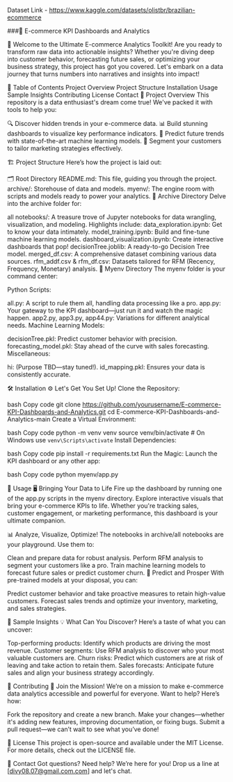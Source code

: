 Dataset Link - https://www.kaggle.com/datasets/olistbr/brazilian-ecommerce

###🛒 E-commerce KPI Dashboards and Analytics

🚀 Welcome to the Ultimate E-commerce Analytics Toolkit!
Are you ready to transform raw data into actionable insights? Whether you're diving deep into customer behavior, forecasting future sales, or optimizing your business strategy, this project has got you covered. Let's embark on a data journey that turns numbers into narratives and insights into impact!


🧭 Table of Contents
Project Overview
Project Structure
Installation
Usage
Sample Insights
Contributing
License
Contact
🌟 Project Overview
This repository is a data enthusiast's dream come true! We've packed it with tools to help you:

🔍 Discover hidden trends in your e-commerce data.
📊 Build stunning dashboards to visualize key performance indicators.
🔮 Predict future trends with state-of-the-art machine learning models.
🎯 Segment your customers to tailor marketing strategies effectively.

🏗️ Project Structure
Here’s how the project is laid out:

🗂 Root Directory
README.md: This file, guiding you through the project.
archive/: Storehouse of data and models.
myenv/: The engine room with scripts and models ready to power your analytics.
📁 Archive Directory
Delve into the archive folder for:

all notebooks/: A treasure trove of Jupyter notebooks for data wrangling, visualization, and modeling. Highlights include:
data_exploration.ipynb: Get to know your data intimately.
model_training.ipynb: Build and fine-tune machine learning models.
dashboard_visualization.ipynb: Create interactive dashboards that pop!
decisionTree.joblib: A ready-to-go Decision Tree model.
merged_df.csv: A comprehensive dataset combining various data sources.
rfm_addf.csv & rfm_df.csv: Datasets tailored for RFM (Recency, Frequency, Monetary) analysis.
📝 Myenv Directory
The myenv folder is your command center:

Python Scripts:

all.py: A script to rule them all, handling data processing like a pro.
app.py: Your gateway to the KPI dashboard—just run it and watch the magic happen.
app2.py, app3.py, app44.py: Variations for different analytical needs.
Machine Learning Models:

decisionTree.pkl: Predict customer behavior with precision.
forecasting_model.pkl: Stay ahead of the curve with sales forecasting.
Miscellaneous:

hi: (Purpose TBD—stay tuned!).
id_mapping.pkl: Ensures your data is consistently accurate.

🛠 Installation
⚙️ Let's Get You Set Up!
Clone the Repository:

bash
Copy code
git clone https://github.com/yourusername/E-commerce-KPI-Dashboards-and-Analytics.git
cd E-commerce-KPI-Dashboards-and-Analytics-main
Create a Virtual Environment:

bash
Copy code
python -m venv venv
source venv/bin/activate  # On Windows use `venv\Scripts\activate`
Install Dependencies:

bash
Copy code
pip install -r requirements.txt
Run the Magic: Launch the KPI dashboard or any other app:

bash
Copy code
python myenv/app.py

🎯 Usage
🖥️ Bringing Your Data to Life
Fire up the dashboard by running one of the app.py scripts in the myenv directory. Explore interactive visuals that bring your e-commerce KPIs to life. Whether you're tracking sales, customer engagement, or marketing performance, this dashboard is your ultimate companion.

📊 Analyze, Visualize, Optimize!
The notebooks in archive/all notebooks are your playground. Use them to:

Clean and prepare data for robust analysis.
Perform RFM analysis to segment your customers like a pro.
Train machine learning models to forecast future sales or predict customer churn.
🔮 Predict and Prosper
With pre-trained models at your disposal, you can:

Predict customer behavior and take proactive measures to retain high-value customers.
Forecast sales trends and optimize your inventory, marketing, and sales strategies.

🧠 Sample Insights
💡 What Can You Discover?
Here’s a taste of what you can uncover:

Top-performing products: Identify which products are driving the most revenue.
Customer segments: Use RFM analysis to discover who your most valuable customers are.
Churn risks: Predict which customers are at risk of leaving and take action to retain them.
Sales forecasts: Anticipate future sales and align your business strategy accordingly.

🤝 Contributing
🌟 Join the Mission!
We’re on a mission to make e-commerce data analytics accessible and powerful for everyone. Want to help? Here’s how:

Fork the repository and create a new branch.
Make your changes—whether it's adding new features, improving documentation, or fixing bugs.
Submit a pull request—we can’t wait to see what you’ve done!

📜 License
This project is open-source and available under the MIT License. For more details, check out the LICENSE file.

📧 Contact
Got questions? Need help? We’re here for you! Drop us a line at [divy08.07@gmail.com.com] and let's chat.


